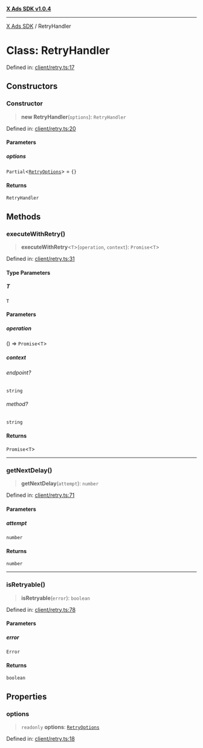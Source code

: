 [**X Ads SDK v1.0.4**](../README.md)

***

[X Ads SDK](../globals.md) / RetryHandler

# Class: RetryHandler

Defined in: [client/retry.ts:17](https://github.com/kage1020/x-ads-sdk/blob/main/src/client/retry.ts#L17)

## Constructors

### Constructor

> **new RetryHandler**(`options`): `RetryHandler`

Defined in: [client/retry.ts:20](https://github.com/kage1020/x-ads-sdk/blob/main/src/client/retry.ts#L20)

#### Parameters

##### options

`Partial`\<[`RetryOptions`](../interfaces/RetryOptions.md)\> = `{}`

#### Returns

`RetryHandler`

## Methods

### executeWithRetry()

> **executeWithRetry**\<`T`\>(`operation`, `context`): `Promise`\<`T`\>

Defined in: [client/retry.ts:31](https://github.com/kage1020/x-ads-sdk/blob/main/src/client/retry.ts#L31)

#### Type Parameters

##### T

`T`

#### Parameters

##### operation

() => `Promise`\<`T`\>

##### context

###### endpoint?

`string`

###### method?

`string`

#### Returns

`Promise`\<`T`\>

***

### getNextDelay()

> **getNextDelay**(`attempt`): `number`

Defined in: [client/retry.ts:71](https://github.com/kage1020/x-ads-sdk/blob/main/src/client/retry.ts#L71)

#### Parameters

##### attempt

`number`

#### Returns

`number`

***

### isRetryable()

> **isRetryable**(`error`): `boolean`

Defined in: [client/retry.ts:78](https://github.com/kage1020/x-ads-sdk/blob/main/src/client/retry.ts#L78)

#### Parameters

##### error

`Error`

#### Returns

`boolean`

## Properties

### options

> `readonly` **options**: [`RetryOptions`](../interfaces/RetryOptions.md)

Defined in: [client/retry.ts:18](https://github.com/kage1020/x-ads-sdk/blob/main/src/client/retry.ts#L18)
